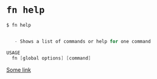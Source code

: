 # `fn help`

```c
$ fn help


   - Shows a list of commands or help for one command
    
USAGE
  fn [global options] [command] 
```

[Some link](#)

